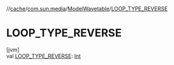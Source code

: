 //[cache](../../../index.md)/[com.sun.media](../index.md)/[ModelWavetable](index.md)/[LOOP_TYPE_REVERSE](-l-o-o-p_-t-y-p-e_-r-e-v-e-r-s-e.md)

# LOOP_TYPE_REVERSE

[jvm]\
val [LOOP_TYPE_REVERSE](-l-o-o-p_-t-y-p-e_-r-e-v-e-r-s-e.md): [Int](https://kotlinlang.org/api/latest/jvm/stdlib/kotlin/-int/index.html)
